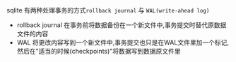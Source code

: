 sqlite 有两种处理事务的方式`rollback journal` 与 `WAL(write-ahead log)`

- rollback journal 在事务前将数据备份在一个新文件中,事务提交时替代原数据文件的内容
- WAL 将更改内容写到一个新文件中,事务提交也只是在WAL文件里加一个标记,然后在"适当的时候(checkpoints)"将数据写到数据原文件里